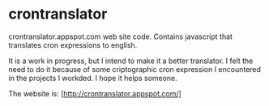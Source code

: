 crontranslator
==============

crontranslator.appspot.com web site code. Contains javascript that translates cron expressions to english.

It is a work in progress, but I intend to make it a better translator. I felt the need to do it because of some criptographic cron expression I encountered in the projects I workded.
I hope it helps someone.

The website is: [http://crontranslator.appspot.com/]

